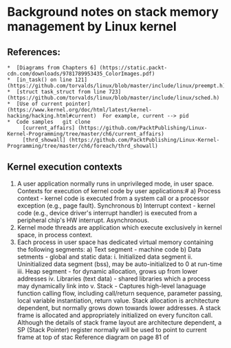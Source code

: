 # Background notes on stack memory management by Linux kernel
## References:
    *  [Diagrams from Chapters 6] (https://static.packt-cdn.com/downloads/9781789953435_ColorImages.pdf)
    *  [in_task() on line 121] (https://github.com/torvalds/linux/blob/master/include/linux/preempt.h)
    *  [struct task_struct from line 723] (https://github.com/torvalds/linux/blob/master/include/linux/sched.h)
    *  [Use of current pointer] (https://www.kernel.org/doc/html/latest/kernel-hacking/hacking.html#current)  For example, current --> pid    
    *  Code samples   git clone
         [current_affairs] (https://github.com/PacktPublishing/Linux-Kernel-Programming/tree/master/ch6/current_affairs)
         [thrd_showall] (https://github.com/PacktPublishing/Linux-Kernel-Programming/tree/master/ch6/foreach/thrd_showall)

## Kernel execution contexts
1. A user application normally runs in unprivileged mode, in user space.  Contexts for execution of kernel code by user applications:#
    a) Process context - kernel code is executed from a system call or a processor exception (e.g., page fault).  Synchronous
    b) Interrupt context - kernel code (e.g., device driver's interrupt handler) is executed from a peripheral chip's HW interrupt.  Asynchronous.
2. Kernel mode threads are application which execute exclusively in kernel space, in process context.
3. Each process in user space has dedicated virtual memory containing the following segments:
    a) Text segment - machine code
    b) Data setments - global and static data:
      i. Initialized data segment
      ii. Uninitialized data segment (bss), may be auto-initialized to 0 at run-time
      iii. Heap segment - for dynamic allocation, grows up from lower addresses
      iv. Libraries (text data) - shared libraries which a process may dynamically link into
      v. Stack - Captures high-level lanaguage function calling flow, including call/return sequence, parameter passing, local variable instantiation, return value.
          Stack allocation is architecture dependent, but normally grows down towards lower addresses.  A stack frame is allocated and appropriately initialized on every funciton call.
          Although the details of stack frame layout are architecture dependent, a SP (Stack Pointer) register normally will be used to point to current frame at top of stac
Reference diagram on page 81 of 
